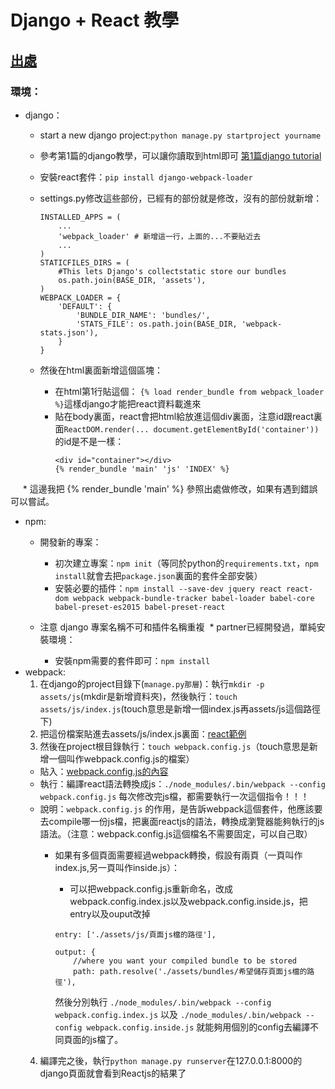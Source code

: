 # Django + React 教學
## [出處](http://geezhawk.github.io/using-react-with-django-rest-framework)

### 環境：
* django：
  * start a new django project:`python manage.py startproject yourname`
  * 參考第1篇的django教學，可以讓你讀取到html即可 [第1篇django tutorial](http://slides.com/campass/deck#/)
  * 安裝react套件：`pip install django-webpack-loader`
  * settings.py修改這些部份，已經有的部份就是修改，沒有的部份就新增：
    ```
    INSTALLED_APPS = (
        ...
        'webpack_loader' # 新增這一行，上面的...不要貼近去
        ...
    )
    STATICFILES_DIRS = (
        #This lets Django's collectstatic store our bundles
        os.path.join(BASE_DIR, 'assets'),
    )
    WEBPACK_LOADER = {
        'DEFAULT': {
            'BUNDLE_DIR_NAME': 'bundles/',
            'STATS_FILE': os.path.join(BASE_DIR, 'webpack-stats.json'),
        }
    }
    ```

  * 然後在html裏面新增這個區塊：
    * 在html第1行貼這個：
      `{% load render_bundle from webpack_loader %}`這樣django才能把react資料載進來
    * 貼在body裏面，react會把html給放進這個div裏面，注意id跟react裏面`ReactDOM.render(... document.getElementById('container'))` 的id是不是一樣：
      ```
      <div id="container"></div>
      {% render_bundle 'main' 'js' 'INDEX' %}
      ```

      * 這邊我把 {% render_bundle 'main' %} 參照出處做修改，如果有遇到錯誤可以嘗試。

* npm:
  * 開發新的專案：
    * 初次建立專案：`npm init`（等同於python的`requirements.txt`，`npm install`就會去把`package.json`裏面的套件全部安裝）
    * 安裝必要的插件：`npm install --save-dev jquery react react-dom webpack webpack-bundle-tracker babel-loader babel-core babel-preset-es2015 babel-preset-react`
    
  * 注意 django 專案名稱不可和插件名稱重複
  * partner已經開發過，單純安裝環境：
    * 安裝npm需要的套件即可：`npm install`
* webpack:
  1. 在django的project目錄下(`manage.py那層`)：執行`mkdir -p assets/js`(mkdir是新增資料夾)，然後執行：`touch assets/js/index.js`(touch意思是新增一個index.js再assets/js這個路徑下)
  2. 把這份檔案貼進去assets/js/index.js裏面：[react範例](./index.js)
  3. 然後在project根目錄執行：`touch webpack.config.js`（touch意思是新增一個叫作webpack.config.js的檔案）
    * 貼入：[webpack.config.js的內容](./webpack.config.js)
    * 執行：編譯react語法轉換成js：`./node_modules/.bin/webpack --config webpack.config.js` 每次修改完js檔，都需要執行一次這個指令！！！
    * 說明：`webpack.config.js` 的作用，是告訴webpack這個套件，他應該要去compile哪一份js檔，把裏面reactjs的語法，轉換成瀏覽器能夠執行的js語法。（注意：webpack.config.js這個檔名不需要固定，可以自己取）
      * 如果有多個頁面需要經過webpack轉換，假設有兩頁（一頁叫作index.js,另一頁叫作inside.js）：
        * 可以把webpack.config.js重新命名，改成webpack.config.index.js以及webpack.config.inside.js，把entry以及ouput改掉

        ```
        entry: ['./assets/js/頁面js檔的路徑'],

        output: {
            //where you want your compiled bundle to be stored
            path: path.resolve('./assets/bundles/希望儲存頁面js檔的路徑'),
        ```  

        然後分別執行 `./node_modules/.bin/webpack --config webpack.config.index.js` 以及 `./node_modules/.bin/webpack --config webpack.config.inside.js` 就能夠用個別的config去編譯不同頁面的js檔了。
  4. 編譯完之後，執行`python manage.py runserver`在127.0.0.1:8000的django頁面就會看到Reactjs的結果了
